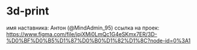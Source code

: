 # 3d-print
 имя наставника: Антон (@MindAdmin_95)
 ссылка на проек: https://www.figma.com/file/jpjXMi0LmQc1G4eSKmx7ER/3D-%D0%BF%D0%B5%D1%87%D0%B0%D1%82%D1%8C?node-id=0%3A1
